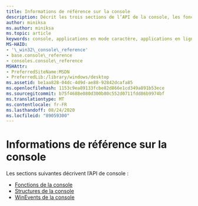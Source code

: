 ```yaml
---
title: Informations de référence sur la console
description: Décrit les trois sections de l’API de la console, les fonctions de la console, les structures et WinEvents.
author: miniksa
ms.author: miniksa
ms.topic: article
keywords: console, applications en mode caractère, applications en ligne de commande, applications Terminal Server, API de console
MS-HAID:
- '\_win32\_console\_reference'
- base.console\_reference
- consoles.console\_reference
MSHAttr:
- PreferredSiteName:MSDN
- PreferredLib:/library/windows/desktop
ms.assetid: be1aa828-04dc-4d9d-ae88-92842dcafa85
ms.openlocfilehash: 1153c9ea89133fcbe82d866e1cd349a891b53ece
ms.sourcegitcommit: b75f4688e080d300b80c552d0711fdd86b9974bf
ms.translationtype: MT
ms.contentlocale: fr-FR
ms.lasthandoff: 08/24/2020
ms.locfileid: "89059300"
---
```

# <a name="console-reference"></a>Informations de référence sur la console


Les sections suivantes décrivent l’API de console :

- [Fonctions de la console](console-functions.md)
- [Structures de la console](console-structures.md)
- [WinEvents de la console](console-winevents.md)

 

 




